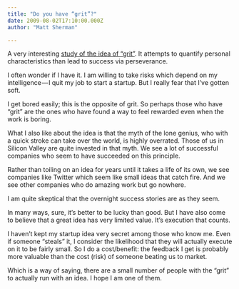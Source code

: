 ```yaml
---
title: "Do you have “grit”?"
date: 2009-08-02T17:10:00.000Z
author: "Matt Sherman"

---
```


A very interesting [study of the idea of “grit”](http://www.boston.com/bostonglobe/ideas/articles/2009/08/02/the_truth_about_grit/?page=full). It attempts to quantify personal characteristics than lead to success via perseverance.

I often wonder if I have it. I am willing to take risks which depend on my intelligence — I quit my job to start a startup. But I really fear that I’ve gotten soft.

I get bored easily; this is the opposite of grit. So perhaps those who have “grit” are the ones who have found a way to feel rewarded even when the work is boring.

What I also like about the idea is that the myth of the lone genius, who with a quick stroke can take over the world, is highly overrated. Those of us in Silicon Valley are quite invested in that myth. We see a lot of successful companies who seem to have succeeded on this principle.

Rather than toiling on an idea for years until it takes a life of its own, we see companies like Twitter which seem like small ideas that catch fire. And we see other companies who do amazing work but go nowhere.

I am quite skeptical that the overnight success stories are as they seem.

In many ways, sure, it’s better to be lucky than good. But I have also come to believe that a great idea has very limited value. It’s execution that counts.

I haven’t kept my startup idea very secret among those who know me. Even if someone “steals” it, I consider the likelihood that they will actually execute on it to be fairly small. So I do a cost/benefit: the feedback I get is probably more valuable than the cost (risk) of someone beating us to market.

Which is a way of saying, there are a small number of people with the “grit” to actually run with an idea. I hope I am one of them.
